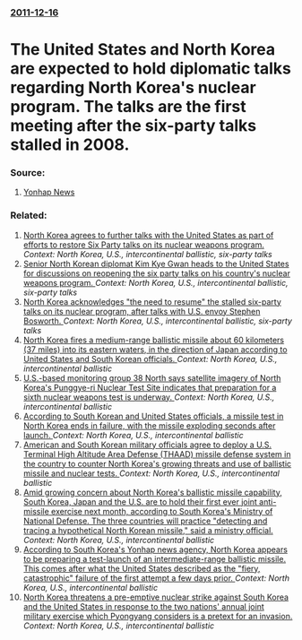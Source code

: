 ### [2011-12-16](/news/2011/12/16/index.md)

# The United States and North Korea are expected to hold diplomatic talks regarding North Korea's nuclear program. The talks are the first meeting after the six-party talks stalled in 2008. 




### Source:

1. [Yonhap News](http://english.yonhapnews.co.kr/news/2011/12/16/66/0200000000AEN20111216008200315F.HTML)

### Related:

1. [North Korea agrees to further talks with the United States as part of efforts to restore Six Party talks on its nuclear weapons program. ](/news/2011/08/1/north-korea-agrees-to-further-talks-with-the-united-states-as-part-of-efforts-to-restore-six-party-talks-on-its-nuclear-weapons-program.md) _Context: North Korea, U.S., intercontinental ballistic, six-party talks_
2. [Senior North Korean diplomat Kim Kye Gwan heads to the United States for discussions on reopening the six party talks on his country's nuclear weapons program. ](/news/2011/07/26/senior-north-korean-diplomat-kim-kye-gwan-heads-to-the-united-states-for-discussions-on-reopening-the-six-party-talks-on-his-country-s-nucle.md) _Context: North Korea, U.S., intercontinental ballistic, six-party talks_
3. [ North Korea acknowledges "the need to resume" the stalled six-party talks on its nuclear program, after talks with U.S. envoy Stephen Bosworth. ](/news/2009/12/11/north-korea-acknowledges-the-need-to-resume-the-stalled-six-party-talks-on-its-nuclear-program-after-talks-with-u-s-envoy-stephen-boswo.md) _Context: North Korea, U.S., intercontinental ballistic, six-party talks_
4. [North Korea fires a medium-range ballistic missile about 60 kilometers (37 miles) into its eastern waters, in the direction of Japan according to United States and South Korean officials. ](/news/2017/04/5/north-korea-fires-a-medium-range-ballistic-missile-about-60-kilometers-37-miles-into-its-eastern-waters-in-the-direction-of-japan-accordi.md) _Context: North Korea, U.S., intercontinental ballistic_
5. [U.S.-based monitoring group 38 North says satellite imagery of North Korea's Punggye-ri Nuclear Test Site indicates that preparation for a sixth nuclear weapons test is underway. ](/news/2017/04/13/u-s-based-monitoring-group-38-north-says-satellite-imagery-of-north-korea-s-punggye-ri-nuclear-test-site-indicates-that-preparation-for-a-s.md) _Context: North Korea, U.S., intercontinental ballistic_
6. [According to South Korean and United States officials, a missile test in North Korea ends in failure, with the missile exploding seconds after launch. ](/news/2017/03/22/according-to-south-korean-and-united-states-officials-a-missile-test-in-north-korea-ends-in-failure-with-the-missile-exploding-seconds-aft.md) _Context: North Korea, U.S., intercontinental ballistic_
7. [American and South Korean military officials agree to deploy a U.S. Terminal High Altitude Area Defense (THAAD) missile defense system in the country to counter North Korea's growing threats and use of ballistic missile and nuclear tests. ](/news/2016/07/8/american-and-south-korean-military-officials-agree-to-deploy-a-u-s-terminal-high-altitude-area-defense-thaad-missile-defense-system-in-th.md) _Context: North Korea, U.S., intercontinental ballistic_
8. [Amid growing concern about North Korea's ballistic missile capability, South Korea, Japan and the U.S. are to hold their first ever joint anti-missile exercise next month, according to South Korea's Ministry of National Defense. The three countries will practice "detecting and tracing a hypothetical North Korean missile," said a ministry official. ](/news/2016/05/17/amid-growing-concern-about-north-korea-s-ballistic-missile-capability-south-korea-japan-and-the-u-s-are-to-hold-their-first-ever-joint-an.md) _Context: North Korea, U.S., intercontinental ballistic_
9. [According to South Korea's Yonhap news agency, North Korea appears to be preparing a test-launch of an intermediate-range ballistic missile. This comes after what the United States described as the "fiery, catastrophic" failure of the first attempt a few days prior. ](/news/2016/04/26/according-to-south-korea-s-yonhap-news-agency-north-korea-appears-to-be-preparing-a-test-launch-of-an-intermediate-range-ballistic-missile.md) _Context: North Korea, U.S., intercontinental ballistic_
10. [North Korea threatens a pre-emptive nuclear strike against South Korea and the United States in response to the two nations' annual joint military exercise which Pyongyang considers is a pretext for an invasion. ](/news/2016/03/6/north-korea-threatens-a-pre-emptive-nuclear-strike-against-south-korea-and-the-united-states-in-response-to-the-two-nations-annual-joint-mi.md) _Context: North Korea, U.S., intercontinental ballistic_
